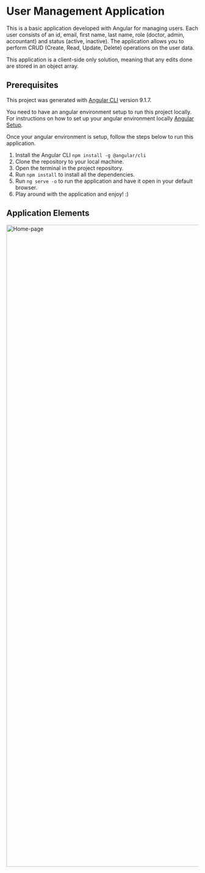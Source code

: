 # User Management Application
This is a basic application developed with Angular for managing users. Each user consists of an id, email, first name, last name, role (doctor, admin, accountant) and status (active, inactive). The application allows you to perform CRUD (Create, Read, Update, Delete) operations on the user data.

This application is a client-side only solution, meaning that any edits done are stored in an object array.


## Prerequisites
This project was generated with [Angular CLI](https://github.com/angular/angular-cli) version 9.1.7.

You need to have an angular environment setup to run this project locally. For instructions on how to set up your angular environment locally [Angular Setup](https://angular.io/guide/setup-local).

Once your angular environment is setup, follow the steps below to run this application.
1. Install the Angular CLI `npm install -g @angular/cli`
2. Clone the repository to your local machine.
3. Open the terminal in the project repository.
4. Run `npm install` to install all the dependencies.
5. Run `ng serve -o` to run the application and have it open in your default browser.
6. Play around with the application and enjoy! :)

## Application Elements
<img width="1680" alt="Home-page" src="https://user-images.githubusercontent.com/30550056/185809187-b293ffb4-2086-4dec-ab4f-8c36392efd1c.png">
